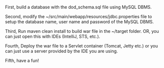 First, build a database with the dod_schema.sql file using MySQL DBMS.

Second, modify the ~/src/main/webapp/resources/jdbc.properties file to setup the database name, user name and password of the MySQL DBMS.

Third, Run maven clean install to build war file in the ~/target folder. OR, you can just open this with IDEs (IntelliJ, STS, etc.).

Fourth, Deploy the war file to a Servlet container (Tomcat, Jetty etc.) or you can just use a server provided by the IDE you are using.

Fifth, have a fun!
